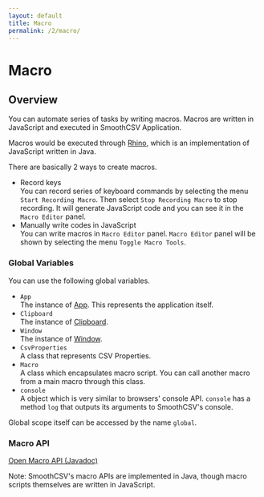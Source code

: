 ```yaml
---
layout: default
title: Macro
permalink: /2/macro/
---
```

 
Macro
=========

## Overview

You can automate series of tasks by writing macros.
Macros are written in JavaScript and executed in SmoothCSV Application.

Macros would be executed through [Rhino](https://www.mozilla.org/rhino/), which is an implementation of JavaScript written in Java.

There are basically 2 ways to create macros.

- Record keys  
  You can record series of keyboard commands by selecting the menu `Start Recording Macro`.
  Then select `Stop Recording Macro` to stop recording. It will generate JavaScript code and you can see it in the `Macro Editor` panel.
- Manually write codes in JavaScript  
  You can write macros in `Macro Editor` panel. `Macro Editor` panel will be shown by selecting the menu `Toggle Macro Tools`.


### Global Variables

You can use the following global variables.

- `App`  
  The instance of [App](/macro_api/com/smoothcsv/core/macro/api/App.html). This represents the application itself.
- `Clipboard`  
  The instance of [Clipboard](/macro_api/com/smoothcsv/core/macro/api/Clipboard.html).
- `Window`  
  The instance of [Window](/macro_api/com/smoothcsv/core/macro/api/Window.html).
- `CsvProperties`  
  A class that represents CSV Properties.
- `Macro`  
  A class which encapsulates macro script. You can call another macro from a main macro through this class.
- `console`  
  A object which is very similar to browsers' console API. `console` has a method `log` that outputs its arguments to SmoothCSV's console.

Global scope itself can be accessed by the name `global`.

### Macro API

<a href="/macro_api/" target="_blank">Open Macro API (Javadoc)</a>

Note: SmoothCSV's macro APIs are implemented in Java, though macro scripts themselves are written in JavaScript.
